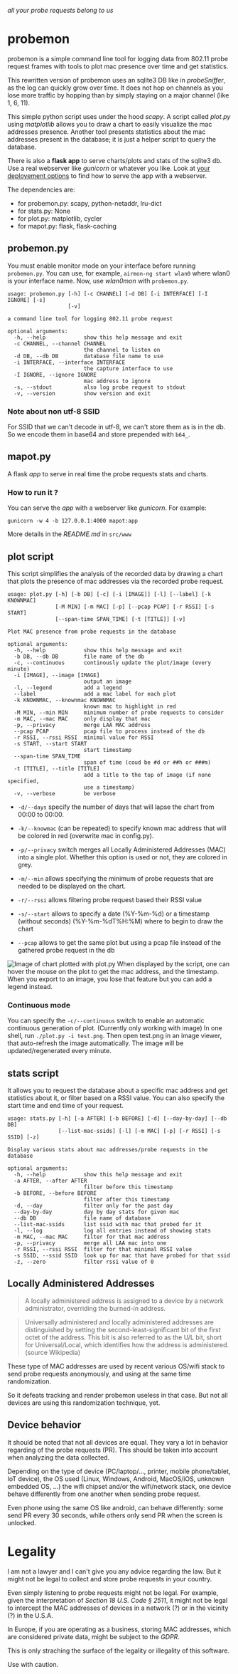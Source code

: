 *all your probe requests belong to us*

# probemon
probemon is a simple command line tool for logging data from 802.11 probe request frames with tools to plot mac presence over time and get statistics.

This rewritten version of probemon uses an sqlite3 DB like in *probeSniffer*, as the log can quickly grow over time. It does not hop on channels as you lose more traffic by hopping than by simply staying on a major channel (like 1, 6, 11).

This simple python script uses under the hood *scapy*.
A script called *plot.py* using *matplotlib* allows you to draw a chart to easily visualize the mac addresses presence.
Another tool presents statistics about the mac addresses present in the database; it is just a helper script to query the database.

There is also a **flask app** to serve charts/plots and stats of the sqlite3 db. Use a real webserver like *gunicorn* or whatever you like. Look at [your deployement options](http://flask.pocoo.org/docs/1.0/deploying/#self-hosted-options) to find how to serve the app with a webserver.

The dependencies are:
* for probemon.py: scapy, python-netaddr, lru-dict
* for stats.py: None
* for plot.py: matplotlib, cycler
* for mapot.py: flask, flask-caching

## probemon.py
You must enable monitor mode on your interface before running `probemon.py`. You can use, for example, `airmon-ng start wlan0` where wlan0 is your interface name. Now, use *wlan0mon* with `probemon.py`.

```
usage: probemon.py [-h] [-c CHANNEL] [-d DB] [-i INTERFACE] [-I IGNORE] [-s]
                   [-v]

a command line tool for logging 802.11 probe request

optional arguments:
  -h, --help            show this help message and exit
  -c CHANNEL, --channel CHANNEL
                        the channel to listen on
  -d DB, --db DB        database file name to use
  -i INTERFACE, --interface INTERFACE
                        the capture interface to use
  -I IGNORE, --ignore IGNORE
                        mac address to ignore
  -s, --stdout          also log probe request to stdout
  -v, --version         show version and exit
```

### Note about non utf-8 SSID
For SSID that we can't decode in utf-8, we can't store them as is in the db. So we encode them in base64 and store prepended with `b64_`.


## mapot.py
A flask *app* to serve in real time the probe requests stats and charts.

### How to run it ?
You can serve the *app* with a webserver like *gunicorn*.
For example:

    gunicorn -w 4 -b 127.0.0.1:4000 mapot:app


More details in the *README.md* in `src/www`

## plot script
This script simplifies the analysis of the recorded data by drawing a chart that plots the presence of
mac addresses via the recorded probe request.

```
usage: plot.py [-h] [-b DB] [-c] [-i [IMAGE]] [-l] [--label] [-k KNOWNMAC]
               [-M MIN] [-m MAC] [-p] [--pcap PCAP] [-r RSSI] [-s START]
               [--span-time SPAN_TIME] [-t [TITLE]] [-v]

Plot MAC presence from probe requests in the database

optional arguments:
  -h, --help            show this help message and exit
  -b DB, --db DB        file name of the db
  -c, --continuous      continously update the plot/image (every minute)
  -i [IMAGE], --image [IMAGE]
                        output an image
  -l, --legend          add a legend
  --label               add a mac label for each plot
  -k KNOWNMAC, --knownmac KNOWNMAC
                        known mac to highlight in red
  -M MIN, --min MIN     minimum number of probe requests to consider
  -m MAC, --mac MAC     only display that mac
  -p, --privacy         merge LAA MAC address
  --pcap PCAP           pcap file to process instead of the db
  -r RSSI, --rssi RSSI  minimal value for RSSI
  -s START, --start START
                        start timestamp
  --span-time SPAN_TIME
                        span of time (coud be #d or ##h or ###m)
  -t [TITLE], --title [TITLE]
                        add a title to the top of image (if none specified,
                        use a timestamp)
  -v, --verbose         be verbose
```

* `-d/--days` specify the number of days that will lapse the chart from 00:00 to 00:00.
* `-k/--knowmac` (can be repeated) to specify known mac address that will be colored in red (overwrite mac in config.py).
* `-p/--privacy` switch merges all Locally Administered Addresses (MAC) into a single plot. Whether this option is used or not, they are colored in grey.
* `-m/--min` allows specifying the minimum of probe requests that are needed to be displayed on the chart.
* `-r/--rssi` allows filtering probe request based their RSSI value
* `-s/--start` allows to specify a date (%Y-%m-%d) or a timestamp (without seconds) (%Y-%m-%dT%H:%M) where to begin to draw the chart

* `--pcap` allows to get the same plot but using a pcap file instead of the gathered probe request in the db

![Image of chart plotted with plot.py](screenshots/example.png)
When displayed by the script, one can hover the mouse on the plot to get the mac address, and the timestamp.
When you export to an image, you lose that feature but you can add a legend instead.

### Continuous mode
You can specify the `-c/--continuous` switch to enable an automatic continuous generation of plot. (Currently only working with image)
In one shell, run `./plot.py -i test.png`. Then open test.png in an image viewer, that auto-refresh the image automatically. The image will be updated/regenerated every minute.

## stats script
It allows you to request the database about a specific mac address and get statistics about it,
or filter based on a RSSI value. You can also specify the start time and end time of your request.
```
usage: stats.py [-h] [-a AFTER] [-b BEFORE] [-d] [--day-by-day] [--db DB]
                [--list-mac-ssids] [-l] [-m MAC] [-p] [-r RSSI] [-s SSID] [-z]

Display various stats about mac addresses/probe requests in the database

optional arguments:
  -h, --help            show this help message and exit
  -a AFTER, --after AFTER
                        filter before this timestamp
  -b BEFORE, --before BEFORE
                        filter after this timestamp
  -d, --day             filter only for the past day
  --day-by-day          day by day stats for given mac
  --db DB               file name of database
  --list-mac-ssids      list ssid with mac that probed for it
  -l, --log             log all entries instead of showing stats
  -m MAC, --mac MAC     filter for that mac address
  -p, --privacy         merge all LAA mac into one
  -r RSSI, --rssi RSSI  filter for that minimal RSSI value
  -s SSID, --ssid SSID  look up for mac that have probed for that ssid
  -z, --zero            filter rssi value of 0
```

## Locally Administered Addresses

> A locally administered address is assigned to a device by a network administrator, overriding the burned-in address.

> Universally administered and locally administered addresses are distinguished by setting the second-least-significant bit of the first octet of the address. This bit is also referred to as the U/L bit, short for Universal/Local, which identifies how the address is administered.
(source Wikipedia)

These type of MAC addresses are used by recent various OS/wifi stack to send probe requests anonymously, and using at the same time randomization.

So it defeats tracking and render probemon useless in that case. But not all devices are using this randomization technique, yet.

## Device behavior
It should be noted that not all devices are equal. They vary a lot in behavior regarding of the probe requests (PR). This should be taken into account when analyzing the data collected.

Depending on the type of device (PC/laptop/..., printer, mobile phone/tablet, IoT device), the OS used (Linux, Windows, Android, MacOS/iOS, unknown embedded OS, ...) the wifi chipset and/or the wifi/network stack, one device behave differently from one another when sending probe request.

Even phone using the same OS like android, can behave differently: some send PR every 30 seconds, while others only send PR when the screen is unlocked.

# Legality

I am not a lawyer and I can't give you any advice regarding the law.
But it might not be legal to collect and store probe requests in your country.

Even simply listening to probe requests might not be legal. For example, given the interpretation of *Section 18 U.S. Code § 2511*, it might not be legal to intercept the MAC addresses of devices in a network (?) or in the vicinity (?) in the U.S.A.

In Europe, if you are operating as a business, storing MAC addresses, which are considered private data, might be subject to the *GDPR*.

This is only straching the surface of the legality or illegality of this software.

Use with caution.
